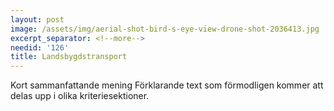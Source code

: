```yaml
---
layout: post
image: /assets/img/aerial-shot-bird-s-eye-view-drone-shot-2036413.jpg
excerpt_separator: <!--more-->
needid: '126'
title: Landsbygdstransport
---
```

Kort sammanfattande mening <!--more-->
Förklarande text som förmodligen kommer att delas upp i olika kriteriesektioner.
